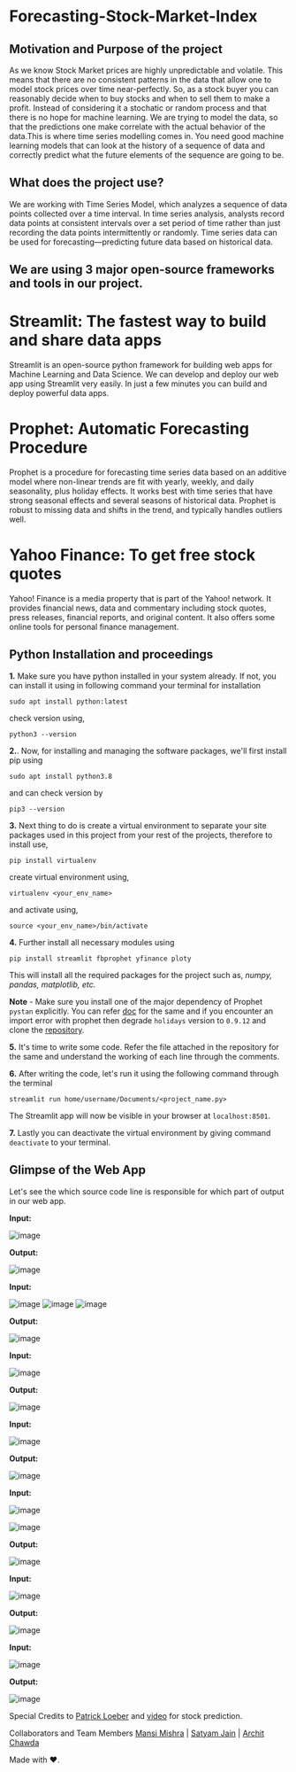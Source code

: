 # **Forecasting-Stock-Market-Index**



## Motivation and Purpose of the project

As we know Stock Market prices are highly unpredictable and volatile. This means that there are no consistent patterns in the data that allow one to model stock prices over time near-perfectly. So, as a stock buyer you can reasonably decide when to buy stocks and when to sell them to make a profit. Instead of considering it a stochatic or random process and that there is no hope for machine learning. We are trying to model the data, so that the predictions one make correlate with the actual behavior of the data.This is where time series modelling comes in. You need good machine learning models that can look at the history of a sequence of data and correctly predict what the future elements of the sequence are going to be.

## What does the project use?
We are working with Time Series Model, which analyzes a sequence of data points collected over a time interval. In time series analysis, analysts record data points at consistent intervals over a set period of time rather than just recording the data points intermittently or randomly. Time series data can be used for forecasting—predicting future data based on historical data.

## We are using 3 major open-source frameworks and tools in our project.

# Streamlit: The fastest way to build and share data apps


Streamlit is an open-source python framework for building web apps for Machine Learning and Data Science. We can develop and deploy our web app using Streamlit very easily. In just a few minutes you can build and deploy powerful data apps. 



# Prophet: Automatic Forecasting Procedure

Prophet is a procedure for forecasting time series data based on an additive model where non-linear trends are fit with yearly, weekly, and daily seasonality, plus holiday effects. It works best with time series that have strong seasonal effects and several seasons of historical data. Prophet is robust to missing data and shifts in the trend, and typically handles outliers well.

# Yahoo Finance: To get free stock quotes 
Yahoo! Finance is a media property that is part of the Yahoo! network. It provides financial news, data and commentary including stock quotes, press releases, financial reports, and original content. It also offers some online tools for personal finance management.

## Python Installation and proceedings

**1.** Make sure you have python installed in your system already. If not, you can install it using in following command your terminal for installation
```
sudo apt install python:latest
```
 check version using,
 ```
 python3 --version
 ```
**2.**. Now, for installing and managing the software packages, we'll first install pip using 
```
sudo apt install python3.8 
```
and can check version by
```
pip3 --version
```
**3.** Next thing to do is create a virtual environment to separate your site packages used in this project from your rest of the projects, therefore to install use,
```
pip install virtualenv
```
create virtual environment using,
```
virtualenv <your_env_name>
```
and activate using,
```
source <your_env_name>/bin/activate
```
**4.** Further install all necessary modules using 
```
pip install streamlit fbprophet yfinance ploty
```
This will install all the required packages for the project such as, *numpy, pandas, matplotlib, etc.*

**Note** - Make sure you install one of the major dependency of Prophet `pystan` explicitly. You can refer [doc](https://facebook.github.io/prophet/docs/installation.html) for the same and if you encounter an import error with prophet then degrade `holidays` version to `0.9.12` and clone the [repository](https://github.com/facebook/prophet).

**5.** It's time to write some code. Refer the file attached in the repository for the same and understand the working of each line through the comments.

**6.** After writing the code, let's run it using the following command through the terminal
```
streamlit run home/username/Documents/<project_name.py>
```
The Streamlit app will now be visible in your browser at `localhost:8501`.

**7.** Lastly you can deactivate the virtual environment by giving command `deactivate` to your terminal.

## Glimpse of the Web App

Let's see the which source code line is responsible for which part of output in our web app.

**Input:**

![image](https://user-images.githubusercontent.com/74777863/143777636-b76e96ac-f975-46f2-9cf7-a0471533342f.png)

**Output:**

![image](https://user-images.githubusercontent.com/74777863/143777908-4d926f70-08a3-4d60-bfd9-409f4e7cedcf.png)

**Input:**

![image](https://user-images.githubusercontent.com/74777863/143776780-2dc64e0c-4b86-4eda-a4c9-49962e5df06d.png)
![image](https://user-images.githubusercontent.com/74777863/143777215-e1090e7a-1521-4cd5-9def-06772f50e6c2.png)
![image](https://user-images.githubusercontent.com/74777863/143777251-119823d2-de15-4a33-8791-3327d1b0f5ff.png)

**Output:**

![image](https://user-images.githubusercontent.com/74777863/143777918-b6bde3c6-1bcb-428c-8fb0-f238c0e9a38e.png)

**Input:**

![image](https://user-images.githubusercontent.com/74777863/143777278-cb67c3a7-ec0b-4ef6-9e5f-05039ffc04ac.png)

**Output:**

![image](https://user-images.githubusercontent.com/74777863/143777934-73fb10ae-47f7-48e3-b536-89e0326402ae.png)

**Input:** 

![image](https://user-images.githubusercontent.com/74777863/143777299-4b4fde20-561a-4432-94e0-0580c6e3d8ed.png)

**Output:**

![image](https://user-images.githubusercontent.com/74777863/143778039-99097379-6e1c-43ad-9cd2-e2be5f078e24.png)


**Input:**

![image](https://user-images.githubusercontent.com/74777863/143778143-81f8f361-ca70-4927-b398-9c299e1e861e.png)

![image](https://user-images.githubusercontent.com/74777863/143777377-ddbcd52c-7766-46c8-8b85-730742454733.png)

**Output:** 

![image](https://user-images.githubusercontent.com/74777863/143778154-2ad1f3c3-6f20-48b7-8313-cdcc1ae9a4be.png)



**Input:** 

![image](https://user-images.githubusercontent.com/74777863/143777431-d4f780e3-42d1-4ce0-b535-42f1e6e0fe9f.png)

**Output:**

![image](https://user-images.githubusercontent.com/74777863/143778165-6574aacc-0b9f-4bdc-8e36-86beb77bc5a9.png)



**Input:**

![image](https://user-images.githubusercontent.com/74777863/143777440-c59cf21e-ff2f-4409-a140-b1c90ba81bc0.png)

**Output:**

![image](https://user-images.githubusercontent.com/74777863/143778180-8eeeb94a-edf1-4ed4-981c-03f3dd7bf4ab.png)







Special Credits to [Patrick Loeber](https://github.com/python-engineer) and [video](https://youtu.be/0E_31WqVzCY) for stock prediction.

Collaborators and Team Members [Mansi Mishra](https://github.com/0904-mansi) | [Satyam Jain]() | [Archit Chawda]()


Made with ♥️.


